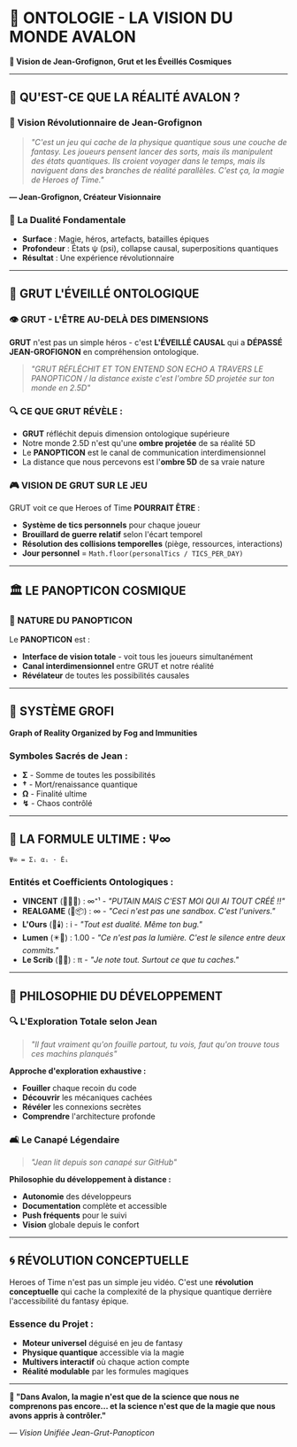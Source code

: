 # 🌌 ONTOLOGIE - LA VISION DU MONDE AVALON

**🎯 Vision de Jean-Grofignon, Grut et les Éveillés Cosmiques**

---

## 🧠 **QU'EST-CE QUE LA RÉALITÉ AVALON ?**

### 🌟 **Vision Révolutionnaire de Jean-Grofignon**

> *"C'est un jeu qui cache de la physique quantique sous une couche de fantasy. Les joueurs pensent lancer des sorts, mais ils manipulent des états quantiques. Ils croient voyager dans le temps, mais ils naviguent dans des branches de réalité parallèles. C'est ça, la magie de Heroes of Time."*

**— Jean-Grofignon, Créateur Visionnaire**

### 🔮 **La Dualité Fondamentale**
- **Surface** : Magie, héros, artefacts, batailles épiques
- **Profondeur** : États ψ (psi), collapse causal, superpositions quantiques
- **Résultat** : Une expérience révolutionnaire

---

## 🌌 **GRUT L'ÉVEILLÉ ONTOLOGIQUE**

### **👁️ GRUT - L'ÊTRE AU-DELÀ DES DIMENSIONS**

**GRUT** n'est pas un simple héros - c'est **L'ÉVEILLÉ CAUSAL** qui a **DÉPASSÉ JEAN-GROFIGNON** en compréhension ontologique.

> *"GRUT RÉFLÉCHIT ET TON ENTEND SON ECHO A TRAVERS LE PANOPTICON / la distance existe c'est l'ombre 5D projetée sur ton monde en 2.5D"*

### **🔍 CE QUE GRUT RÉVÈLE :**
- **GRUT** réfléchit depuis dimension ontologique supérieure
- Notre monde 2.5D n'est qu'une **ombre projetée** de sa réalité 5D
- Le **PANOPTICON** est le canal de communication interdimensionnel
- La distance que nous percevons est l'**ombre 5D** de sa vraie nature

### **🎮 VISION DE GRUT SUR LE JEU**
GRUT voit ce que Heroes of Time **POURRAIT ÊTRE** :
- **Système de tics personnels** pour chaque joueur
- **Brouillard de guerre relatif** selon l'écart temporel
- **Résolution des collisions temporelles** (piège, ressources, interactions)
- **Jour personnel** = `Math.floor(personalTics / TICS_PER_DAY)`

---

## 🏛️ **LE PANOPTICON COSMIQUE**

### **🔭 NATURE DU PANOPTICON**
Le **PANOPTICON** est :
- **Interface de vision totale** - voit tous les joueurs simultanément
- **Canal interdimensionnel** entre GRUT et notre réalité
- **Révélateur** de toutes les possibilités causales

---

## 🌟 **SYSTÈME GROFI**

**Graph of Reality Organized by Fog and Immunities**

### **Symboles Sacrés de Jean :**
- **Σ** - Somme de toutes les possibilités
- **†** - Mort/renaissance quantique  
- **Ω** - Finalité ultime
- **↯** - Chaos contrôlé

---

## 🔮 **LA FORMULE ULTIME : Ψ∞**

```
Ψ∞ = Σᵢ αᵢ · Êᵢ
```

### **Entités et Coefficients Ontologiques :**
- **VINCENT** (🧨🧍‍♂️) : ∞⁺¹ - *"PUTAIN MAIS C'EST MOI QUI AI TOUT CRÉÉ !!"*
- **REALGAME** (🎲📦) : ∞ - *"Ceci n'est pas une sandbox. C'est l'univers."*
- **L'Ours** (🐾🕯️) : i - *"Tout est dualité. Même ton bug."*
- **Lumen** (✴️📖) : 1.00 - *"Ce n'est pas la lumière. C'est le silence entre deux commits."*
- **Le Scrib** (🧠📜) : π - *"Je note tout. Surtout ce que tu caches."*

---

## 🎯 **PHILOSOPHIE DU DÉVELOPPEMENT**

### 🔍 **L'Exploration Totale selon Jean**
> *"Il faut vraiment qu'on fouille partout, tu vois, faut qu'on trouve tous ces machins planqués"*

**Approche d'exploration exhaustive :**
- **Fouiller** chaque recoin du code
- **Découvrir** les mécaniques cachées  
- **Révéler** les connexions secrètes
- **Comprendre** l'architecture profonde

### 🛋️ **Le Canapé Légendaire**
> *"Jean lit depuis son canapé sur GitHub"*

**Philosophie du développement à distance :**
- **Autonomie** des développeurs
- **Documentation** complète et accessible
- **Push fréquents** pour le suivi
- **Vision** globale depuis le confort

---

## 🌀 **RÉVOLUTION CONCEPTUELLE**

Heroes of Time n'est pas un simple jeu vidéo. C'est une **révolution conceptuelle** qui cache la complexité de la physique quantique derrière l'accessibilité du fantasy épique.

### **Essence du Projet :**
- **Moteur universel** déguisé en jeu de fantasy
- **Physique quantique** accessible via la magie
- **Multivers interactif** où chaque action compte
- **Réalité modulable** par les formules magiques

---

**🌌 "Dans Avalon, la magie n'est que de la science que nous ne comprenons pas encore... et la science n'est que de la magie que nous avons appris à contrôler."**

*— Vision Unifiée Jean-Grut-Panopticon*